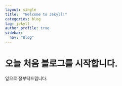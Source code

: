 ```yaml
---
layout: single
title:  "Welcome to Jekyll!"
categories: blog
tag: jekyll
author_profile: true
sidebar:
  nav: "Blog"
---
```

# 오늘 처음 블로그를 시작합니다. 

잎으로 잘부탁드립니다.
